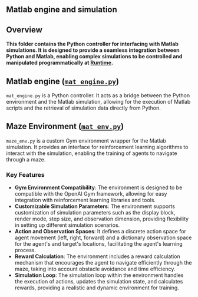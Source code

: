 ## Matlab engine and simulation
## Overview

**This folder contains the Python controller for interfacing with Matlab simulations. It is designed to provide a seamless integration between Python and Matlab, enabling complex simulations to be controlled and manipulated programmatically at <ins>Runtime</ins>.**

## Matlab engine ([`mat_engine.py`](Matlab2Py/mat_engine.py))
`mat_engine.py` is a Python controller. It acts as a bridge between the Python environment and the Matlab simulation, allowing for the execution of Matlab scripts and the retrieval of simulation data directly from Python.

## Maze Environment ([`mat_env.py`](Matlab2Py/mat_env.py))

`maze_env.py` is a custom Gym environment wrapper for the Matlab simulation. It provides an interface for reinforcement learning algorithms to interact with the simulation, enabling the training of agents to navigate through a maze.

### Key Features

- **Gym Environment Compatibility**: The environment is designed to be compatible with the OpenAI Gym framework, allowing for easy integration with reinforcement learning libraries and tools.
- **Customizable Simulation Parameters**: The environment supports customization of simulation parameters such as the display block, render mode, step size, and observation dimension, providing flexibility in setting up different simulation scenarios.
- **Action and Observation Spaces**: It defines a discrete action space for agent movement (left, right, forward) and a dictionary observation space for the agent's and target's locations, facilitating the agent's learning process.
- **Reward Calculation**: The environment includes a reward calculation mechanism that encourages the agent to navigate efficiently through the maze, taking into account obstacle avoidance and time efficiency.
- **Simulation Loop**: The simulation loop within the environment handles the execution of actions, updates the simulation state, and calculates rewards, providing a realistic and dynamic environment for training.
